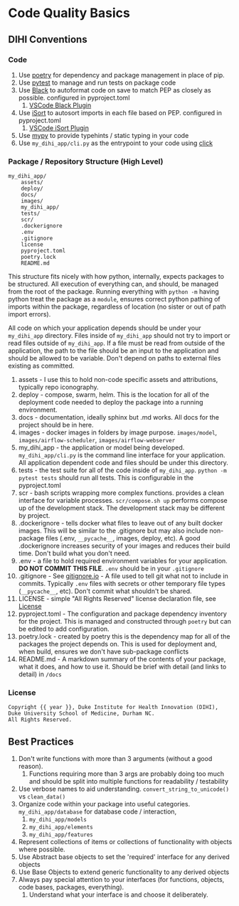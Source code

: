 # Code Quality Basics

## DIHI Conventions

### Code

1. Use [poetry](https://python-poetry.org/) for dependency and package management in place of pip.
2. Use [pytest](https://docs.pytest.org/en/7.3.x/) to manage and run tests on package code
3. Use [Black](https://pypi.org/project/black/) to autoformat code on save to match PEP as closely as possible. configured in pyproject.toml
   1. [VSCode Black Plugin](https://marketplace.visualstudio.com/items?itemName=ms-python.black-formatter)
4. Use [iSort](https://pycqa.github.io/isort/) to autosort imports in each file based on PEP. configured in pyproject.toml
   1. [VSCode iSort Plugin](https://marketplace.visualstudio.com/items?itemName=ms-python.isort)
5. Use [mypy](https://mypy-lang.org/) to provide typehints / static typing in your code
6. Use `my_dihi_app/cli.py` as the entrypoint to your code using [click](https://click.palletsprojects.com/en/8.1.x/)

### Package / Repository Structure (High Level)

```
my_dihi_app/
    assets/
    deploy/
    docs/
    images/
    my_dihi_app/
    tests/
    scr/
    .dockerignore
    .env
    .gitignore
    license
    pyproject.toml
    poetry.lock
    README.md
```

This structure fits nicely with how python, internally, expects packages to be structured.  All execution of everything can, and should, be managed from the root of the package.  Running everything with `python -m` having python treat the package as a `module`, ensures correct python pathing of imports within the package, regardless of location (no sister or out of path import errors).

All code on which your application depends should be under your `my_dihi_app` directory.  Files inside of `my_dihi_app` should not try to import or read files outside of `my_dihi_app`.  If a file must be read from outside of the application, the path to the file should be an input to the application and should be allowed to be variable.  Don't depend on paths to external files existing as committed.

1. assets - I use this to hold non-code specific assets and attributions, typically repo iconography.
2. deploy - compose, swarm, helm.  This is the location for all of the deployment code needed to deploy the package into a running environment.
3. docs - documentation, ideally sphinx but .md works.  All docs for the project should be in here.
4. images - docker images in folders by image purpose. `images/model`, `images/airflow-scheduler`, `images/airflow-webserver`
5. my_dihi_app - the application or model being developed.  `my_dihi_app/cli.py` is the command line interface for your application.  All application dependent code and files should be under this directory.
6. tests - the test suite for all of the code inside of `my_dihi_app`.  `python -m pytest tests` should run all tests.  This is configurable in the pyproject.toml
7. scr - bash scripts wrapping more complex functions.  provides a clean interface for variable processes.  `scr/compose.sh up` performs compose up of the development stack.  The development stack may be different by project.
8. .dockerignore - tells docker what files to leave out of any built docker images. This will be similar to the .gitignore but may also include non-package files (.env, `__pycache__`, images, deploy, etc).  A good .dockerignore increases security of your images and reduces their build time.  Don't build what you don't need.
9. .env - a file to hold required environment variables for your application.  **DO NOT COMMIT THIS FILE**.  `.env` should be in your `.gitignore`
10. .gitignore - See [gitignore.io](https://www.toptal.com/developers/gitignore/) - A file used to tell git what not to include in commits.  Typically `.env` files with secrets or other temporary file types (`__pycache__`, etc).  Don't commit what shouldn't be shared.
11. LICENSE - simple "All Rights Reserved" license declaration file, see [License](#license)
12. pyproject.toml - The configuration and package dependency inventory for the project.  This is managed and constructed through `poetry` but can be edited to add configuration.
13. poetry.lock - created by poetry this is the dependency map for all of the packages the project depends on.  This is used for deployment and, when build, ensures we don't have sub-package conflicts
14. README.md - A markdown summary of the contents of your package, what it does, and how to use it.  Should be brief with detail (and links to detail) in `/docs` 

### License

```
Copyright {{ year }}, Duke Institute for Health Innovation (DIHI), 
Duke University School of Medicine, Durham NC. 
All Rights Reserved.
```


## Best Practices

1. Don't write functions with more than 3 arguments (without a good reason).
   1. Functions requiring more than 3 args are probably doing too much and should be split into multiple functions for readability / testability
2. Use verbose names to aid understanding. `convert_string_to_unicode()` vs `clean_data()`
3. Organize code within your package into useful categories. `my_dihi_app/database` for database code / interaction, 
   1. `my_dihi_app/models`
   2. `my_dihi_app/elements`
   3. `my_dihi_app/features`
4. Represent collections of items or collections of functionality with objects where possible.
5. Use Abstract base objects to set the 'required' interface for any derived objects
6. Use Base Objects to extend generic functionality to any derived objects
7. Always pay special attention to your interfaces (for functions, objects, code bases, packages, everything).
   1. Understand what your interface is and choose it deliberately.